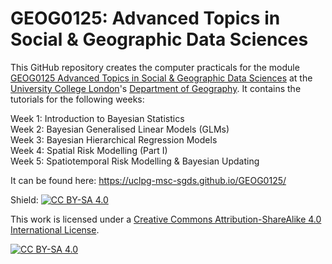 # GEOG0125: Advanced Topics in Social & Geographic Data Sciences

This GitHub repository creates the computer practicals for the module [GEOG0125 Advanced Topics in Social & Geographic Data Sciences][course] at the [University College London][uni]'s [Department of Geography][dept]. It contains the tutorials for the following weeks:

Week 1: Introduction to Bayesian Statistics <br/> Week 2: Bayesian Generalised Linear Models (GLMs) <br/> Week 3: Bayesian Hierarchical Regression Models <br/> Week 4: Spatial Risk Modelling (Part I) <br/> Week 5: Spatiotemporal Risk Modelling & Bayesian Updating <br/>

It can be found here: https://uclpg-msc-sgds.github.io/GEOG0125/

Shield: [![CC BY-SA 4.0][cc-by-sa-shield]][cc-by-sa]

This work is licensed under a
[Creative Commons Attribution-ShareAlike 4.0 International License][cc-by-sa].

[![CC BY-SA 4.0][cc-by-sa-image]][cc-by-sa]

[cc-by-sa]: http://creativecommons.org/licenses/by-sa/4.0/
[cc-by-sa-image]: https://licensebuttons.net/l/by-sa/4.0/88x31.png
[cc-by-sa-shield]: https://img.shields.io/badge/License-CC%20BY--SA%204.0-lightgrey.svg
[course]: https://www.ucl.ac.uk/module-catalogue/modules/GEOG0125
[uni]: https://www.ucl.ac.uk
[dept]: https://www.geog.ucl.ac.uk